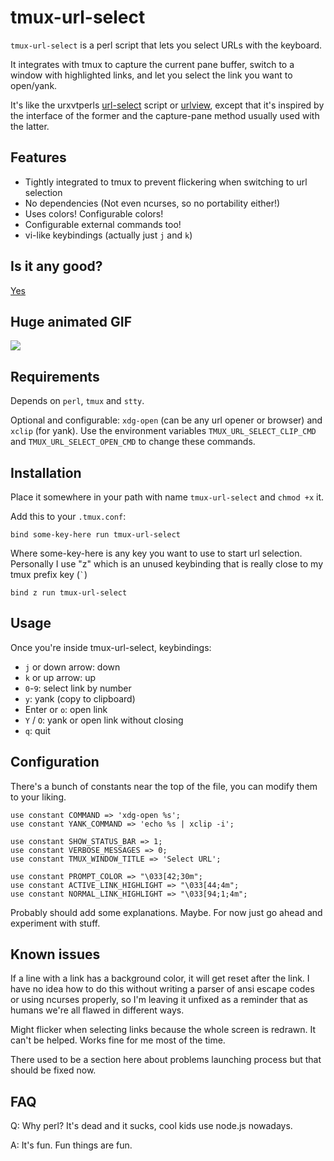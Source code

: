 # tmux-url-select

`tmux-url-select` is a perl script that lets you select URLs with the keyboard.

It integrates with tmux to capture the current pane buffer, switch to a window
with highlighted links, and let you select the link you want to open/yank.

It's like the urxvtperls [url-select][1] script or [urlview][2], except that
it's inspired by the interface of the former and the capture-pane method
usually used with the latter.

## Features

 * Tightly integrated to tmux to prevent flickering when switching to url
   selection
 * No dependencies (Not even ncurses, so no portability either!)
 * Uses colors! Configurable colors!
 * Configurable external commands too!
 * vi-like keybindings (actually just `j` and `k`)

[1]: https://github.com/muennich/urxvt-perls/blob/master/url-select
[2]: http://packages.qa.debian.org/u/urlview.html

## Is it any good?

[Yes][3]

[3]: https://news.ycombinator.com/item?id=3067434

## Huge animated GIF

![](http://dump.dequis.org/e1f1c.gif)

## Requirements

Depends on `perl`, `tmux` and `stty`.

Optional and configurable: `xdg-open` (can be any url opener or browser) and
`xclip` (for yank). Use the environment variables `TMUX_URL_SELECT_CLIP_CMD` and `TMUX_URL_SELECT_OPEN_CMD` to change these commands.

## Installation

Place it somewhere in your path with name `tmux-url-select` and `chmod +x` it.

Add this to your `.tmux.conf`:

    bind some-key-here run tmux-url-select

Where some-key-here is any key you want to use to start url selection.
Personally I use "z" which is an unused keybinding that is really close to my
tmux prefix key (`` ` ``)

    bind z run tmux-url-select

## Usage

Once you're inside tmux-url-select, keybindings:

 * `j` or down arrow: down
 * `k` or up arrow: up
 * `0`-`9`: select link by number
 * `y`: yank (copy to clipboard)
 * Enter or `o`: open link
 * `Y` / `O`: yank or open link without closing
 * `q`: quit

## Configuration

There's a bunch of constants near the top of the file, you can modify them to
your liking.

    use constant COMMAND => 'xdg-open %s';
    use constant YANK_COMMAND => 'echo %s | xclip -i';

    use constant SHOW_STATUS_BAR => 1;
    use constant VERBOSE_MESSAGES => 0;
    use constant TMUX_WINDOW_TITLE => 'Select URL';

    use constant PROMPT_COLOR => "\033[42;30m";
    use constant ACTIVE_LINK_HIGHLIGHT => "\033[44;4m";
    use constant NORMAL_LINK_HIGHLIGHT => "\033[94;1;4m";

Probably should add some explanations. Maybe. For now just go ahead and
experiment with stuff.

## Known issues

If a line with a link has a background color, it will get reset after the link.
I have no idea how to do this without writing a parser of ansi escape codes or
using ncurses properly, so I'm leaving it unfixed as a reminder that as humans
we're all flawed in different ways.

Might flicker when selecting links because the whole screen is redrawn. It can't
be helped. Works fine for me most of the time.

There used to be a section here about problems launching process but that
should be fixed now.

## FAQ

Q: Why perl? It's dead and it sucks, cool kids use node.js nowadays.

A: It's fun. Fun things are fun.
